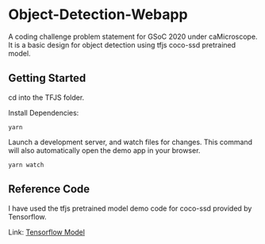 # Object-Detection-Webapp
A coding challenge problem statement for GSoC 2020 under caMicroscope. It is a basic design for object detection using tfjs coco-ssd pretrained model.
## Getting Started
cd into the TFJS folder.

Install Dependencies:

`yarn`

Launch a development server, and watch files for changes. This command will also automatically open the demo app in your browser.

`yarn watch`


## Reference Code
I have used the tfjs pretrained model demo code for coco-ssd provided by Tensorflow. 

Link: [Tensorflow Model](https://github.com/tensorflow/tfjs-models/tree/master/coco-ssd/demo#object-detection-coco-ssd-demo)

